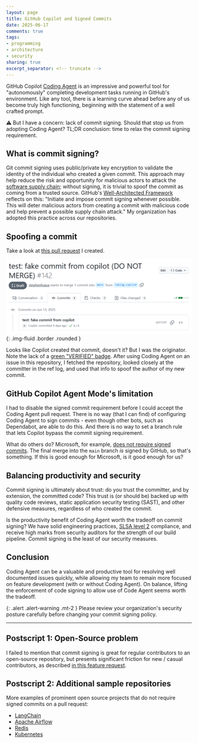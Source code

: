 ```yaml
---
layout: page
title: GitHub Copilot and Signed Commits
date: 2025-06-17
comments: true
tags:
- programming
- architecture
- security
sharing: true
excerpt_separator: <!-- truncate -->
---
```


GitHub Copilot [Coding
Agent](https://docs.github.com/en/copilot/using-github-copilot/coding-agent) is
an impressive and powerful tool for "autonomously" completing development tasks
running in GitHub's environment. Like any tool, there is a learning curve ahead
before any of us become truly high functioning, beginning with the statement of
a well crafted prompt.

⚠️ But I have a concern: lack of commit signing. Should that stop us from adopting
Coding Agent? TL;DR conclusion: time to relax the commit signing requirement.

<!-- truncate -->

## What is commit signing?

Git commit signing uses public/private key encryption to validate the identity
of the individual who created a given commit. This approach may help reduce the
risk and opportunity for malicious actors to attack the [software supply
chain](https://docs.github.com/en/code-security/supply-chain-security); without
signing, it is trivial to spoof the commit as coming from a trusted source.
GitHub's [Well-Architected
Framework](https://wellarchitected.github.com/library/governance/recommendations/governance-policies-best-practices)
reflects on this: "Initiate and impose commit signing whenever possible. This
will deter malicious actors from creating a commit with malicious code and help
prevent a possible supply chain attack." My organization has adopted this
practice across our repositories.

## Spoofing a commit

Take a look at [this pull
request](https://github.com/Ed-Fi-Alliance-OSS/Ed-Fi-Actions/pull/142/commits) I
created.

![Fake signed commit](/images/github-copilot-fake-signed-commit.webp){: .img-fluid .border .rounded }

Looks like Copilot created that commit, doesn't it? But I was the originator.
Note the lack of a [green "VERIFIED"
badge](https://docs.github.com/en/authentication/managing-commit-signature-verification/about-commit-signature-verification).
After using Coding Agent on an issue in this repository, I fetched the
repository, looked closely at the committer in the ref log, and used that info
to spoof the author of my new commit.

## GitHub Copilot Agent Mode's limitation

I had to disable the signed commit requirement before I could accept the Coding
Agent pull request. There is no way (that I can find) of configuring Coding
Agent to sign commits - even though other bots, such as Dependabot, are able to
do this. And there is no way to set a branch rule that lets Copilot bypass the
commit signing requirement.

What do others do? Microsoft, for example, [does not require signed
commits](https://github.com/dotnet/aspire/pull/9816/commits). The final merge
into the `main` branch _is_ signed by GitHub, so that's something. If this is
good enough for Microsoft, is it good enough for us?

## Balancing productivity and security

Commit signing is ultimately about trust: do you trust the committer, and by
extension, the committed code? This trust is (or should be) backed up with
quality code reviews, static application security testing (SAST), and other
defensive measures, regardless of who created the commit.

Is the productivity benefit of Coding Agent worth the tradeoff on commit
signing? We have solid engineering practices, [SLSA level 2](https://slsa.dev/)
compliance, and receive high marks from security auditors for the strength of
our build pipeline. Commit signing is the least of our security measures.

## Conclusion

Coding Agent can be a valuable and productive tool for resolving well documented
issues quickly, while allowing my team to remain more focused on feature
development (with or without Coding Agent). On balance, lifting the enforcement
of code signing to allow use of Code Agent seems worth the tradeoff.

{: .alert .alert-warning .mt-2 }
Please review your organization's security posture carefully before changing
your commit signing policy.

---

## Postscript 1: Open-Source problem

I failed to mention that commit signing is great for regular contributors to an
open-source repository, but presents significant friction for new / casual
contributors, as described [in this feature
request](https://github.com/orgs/community/discussions/69706).

## Postscript 2: Additional sample repositories

More examples of prominent open source projects that do not require signed
commits on a pull request:

* [LangChain](https://github.com/langchain-ai)
* [Apache Airflow](https://github.com/apache/airflow/pull/51853/commits)
* [Redis](https://github.com/redis/redis/pull/14133/commits)
* [Kubernetes](https://github.com/kubernetes/kubernetes/pull/132352/commits)
